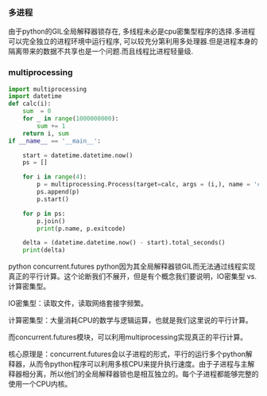 ### 多进程

由于python的GIL全局解释器锁存在, 多线程未必是cpu密集型程序的选择.多进程可以完全独立的进程环境中运行程序, 可以较充分第利用多处理器.但是进程本身的隔离带来的数据不共享也是一个问题.而且线程比进程轻量级.

### multiprocessing

```python
import multiprocessing
import datetime
def calc(i):
	sum  = 0
	for _ in range(1000000000):
		sum += 1
	return i, sum
if __name__ == '__main__':

	start = datetime.datetime.now()
	ps = []

	for i in range(4):
		p = multiprocessing.Process(target=calc, args = (i,), name = 'calc-{}'.format(i))
		ps.append(p)
		p.start()

	for p in ps:
		p.join()
		print(p.name, p.exitcode)

	delta = (datetime.datetime.now() - start).total_seconds()
	print(delta)

```


python concurrent.futures
python因为其全局解释器锁GIL而无法通过线程实现真正的平行计算。这个论断我们不展开，但是有个概念我们要说明，IO密集型 vs. 计算密集型。

IO密集型：读取文件，读取网络套接字频繁。

计算密集型：大量消耗CPU的数学与逻辑运算，也就是我们这里说的平行计算。

而concurrent.futures模块，可以利用multiprocessing实现真正的平行计算。

核心原理是：concurrent.futures会以子进程的形式，平行的运行多个python解释器，从而令python程序可以利用多核CPU来提升执行速度。由于子进程与主解释器相分离，所以他们的全局解释器锁也是相互独立的。每个子进程都能够完整的使用一个CPU内核。